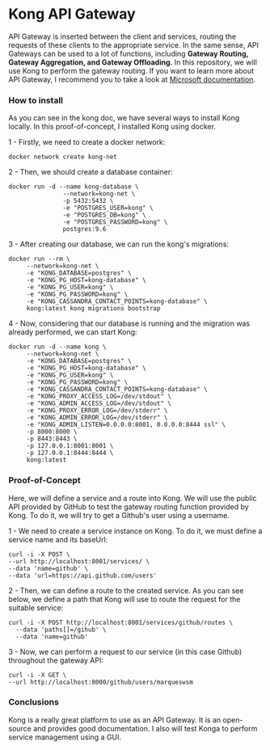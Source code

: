 # Kong API Gateway

API Gateway is inserted between the client and services, routing the requests of these clients to the appropriate service. In the same sense, API Gateways can be used to a lot of functions, including **Gateway Routing, Gateway Aggregation, and Gateway Offloading.** In this repository, we will use Kong to perform the gateway routing. If you want to learn more about API Gateway, I recommend you to take a look at [Microsoft documentation](https://docs.microsoft.com/en-us/azure/architecture/microservices/design/gateway).

### How to install

As you can see in the kong doc, we have several ways to install Kong locally. In this proof-of-concept, I installed Kong using docker.

1 - Firstly, we need to create a docker network:
```
docker network create kong-net
```

2 - Then, we should create a database container:
```
docker run -d --name kong-database \
               --network=kong-net \
               -p 5432:5432 \
               -e "POSTGRES_USER=kong" \
               -e "POSTGRES_DB=kong" \
               -e "POSTGRES_PASSWORD=kong" \
               postgres:9.6
```

3 - After creating our database, we can run the kong's migrations:
```
docker run --rm \
     --network=kong-net \
     -e "KONG_DATABASE=postgres" \
     -e "KONG_PG_HOST=kong-database" \
     -e "KONG_PG_USER=kong" \
     -e "KONG_PG_PASSWORD=kong" \
     -e "KONG_CASSANDRA_CONTACT_POINTS=kong-database" \
     kong:latest kong migrations bootstrap
```

4 - Now, considering that our database is running and the migration was already performed, we can start Kong:
```
docker run -d --name kong \
     --network=kong-net \
     -e "KONG_DATABASE=postgres" \
     -e "KONG_PG_HOST=kong-database" \
     -e "KONG_PG_USER=kong" \
     -e "KONG_PG_PASSWORD=kong" \
     -e "KONG_CASSANDRA_CONTACT_POINTS=kong-database" \
     -e "KONG_PROXY_ACCESS_LOG=/dev/stdout" \
     -e "KONG_ADMIN_ACCESS_LOG=/dev/stdout" \
     -e "KONG_PROXY_ERROR_LOG=/dev/stderr" \
     -e "KONG_ADMIN_ERROR_LOG=/dev/stderr" \
     -e "KONG_ADMIN_LISTEN=0.0.0.0:8001, 0.0.0.0:8444 ssl" \
     -p 8000:8000 \
     -p 8443:8443 \
     -p 127.0.0.1:8001:8001 \
     -p 127.0.0.1:8444:8444 \
     kong:latest
```

### Proof-of-Concept

Here, we will define a service and a route into Kong. We will use the public API provided by GitHub to test the gateway routing function provided by Kong. To do it, we will try to get a Github's user using a username.

1 - We need to create a service instance on Kong. To do it, we must define a service name and its baseUrl:
```
curl -i -X POST \
--url http://localhost:8001/services/ \
--data 'name=github' \
--data 'url=https://api.github.com/users'
```

2 - Then, we can define a route to the created service. As you can see below, we define a path that Kong will use to route the request for the suitable service:
```
curl -i -X POST http://localhost:8001/services/github/routes \
  --data 'paths[]=/gihub' \
  --data 'name=github'
```

3 - Now, we can perform a request to our service (in this case Github) throughout the gateway API:
```
curl -i -X GET \
--url http://localhost:8000/github/users/marqueswsm
```

### Conclusions

Kong is a really great platform to use as an API Gateway. It is an open-source and provides good documentation. I also will test Konga to perform service management using a GUI.

